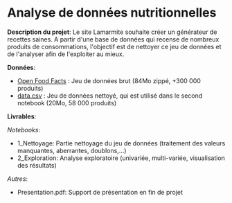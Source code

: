# Analyse de données nutritionnelles

**Description du projet**:
Le site Lamarmite souhaite créer un générateur de recettes saines. A partir d'une base de données qui recense de nombreux produits de consommations, l'objectif est de nettoyer ce jeu de données et de l'analyser afin de l'exploiter au mieux. 

**Données**:
* [Open Food Facts](https://s3-eu-west-1.amazonaws.com/static.oc-static.com/prod/courses/files/parcours-data-scientist/P2/fr.openfoodfacts.org.products.csv.zip) : Jeu de données brut (84Mo zippé, +300 000 produits)
* [data.csv](data.csv) : Jeu de données nettoyé, qui est utilisé dans le second notebook (20Mo, 58 000 produits)

**Livrables**:

*Notebooks*:
* 1_Nettoyage: Partie nettoyage du jeu de données (traitement des valeurs manquantes, aberrantes, doublons,...) 
* 2_Exploration: Analyse exploratoire (univariée, multi-variée, visualisation des résultats)

*Autres*:
* Presentation.pdf: Support de présentation en fin de projet
